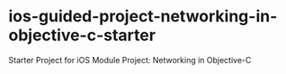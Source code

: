 # ios-guided-project-networking-in-objective-c-starter
Starter Project for iOS Module Project: Networking in Objective-C
